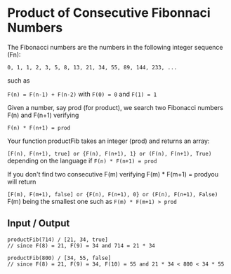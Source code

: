 # Product of Consecutive Fibonnaci Numbers

The Fibonacci numbers are the numbers in the following integer sequence (Fn):

`0, 1, 1, 2, 3, 5, 8, 13, 21, 34, 55, 89, 144, 233, ...`

such as

`F(n) = F(n-1) + F(n-2)` with `F(0) = 0` and `F(1) = 1`

Given a number, say prod (for product), we search two Fibonacci numbers F(n) and F(n+1) verifying

`F(n) * F(n+1) = prod`

Your function productFib takes an integer (prod) and returns an array:

`[F(n), F(n+1), true] or {F(n), F(n+1), 1} or (F(n), F(n+1), True)`
depending on the language if `F(n) * F(n+1) = prod`

If you don't find two consecutive F(m) verifying F(m) * F(m+1) = prodyou will return

`[F(m), F(m+1), false] or {F(n), F(n+1), 0} or (F(n), F(n+1), False)`
F(m) being the smallest one such as `F(m) * F(m+1) > prod`

## Input / Output

```
productFib(714) / [21, 34, true]
// since F(8) = 21, F(9) = 34 and 714 = 21 * 34

productFib(800) / [34, 55, false] 
// since F(8) = 21, F(9) = 34, F(10) = 55 and 21 * 34 < 800 < 34 * 55

```

